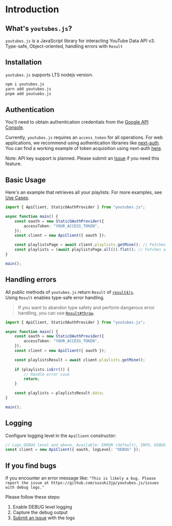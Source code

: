 # Introduction
## What's `youtubes.js`?
`youtubes.js` is a JavaScript library for interacting YouTube Data API v3.
Type-safe, Object-oriented, handling errors with `Result`

## Installation
`youtubes.js` supports LTS nodejs version.
```sh
npm i youtubes.js
yarn add youtubes.js
pnpm add youtuebs.js
```

## Authentication
You'll need to obtain authentication credentials from the [Google API Console](https://developers.google.com/youtube/registering_an_application).

Currently, `youtubes.js` requires an `access_token` for all operations. For web applications, we recommend using authentication libraries like [next-auth](https://next-auth.js.org/). You can find a working example of token acquisition using next-auth [here](https://github.com/suzuki3jp/PlaylistWizard/blob/7312022fd7840d20085ea7598875b1f128c37d85/src/app/api/auth/%5B...nextauth%5D/nextAuthOptions.ts#L14-L39).  

Note: API key support is planned. Please submit an [Issue](https://github.com/suzuki3jp/youtubes.js/issues/new) if you need this feature.

## Basic Usage
Here's an example that retrieves all your playlists. For more examples, see [Use Cases](./02-usecases.md).

```ts
import { ApiClient, StaticOAuthProvider } from "youtubes.js";

async function main() {
    const oauth = new StaticOAuthProvider({
        accessToken: "YOUR_ACCESS_TOKEN",
    });
    const client = new ApiClient({ oauth });

    const playlistsPage = await client.playlists.getMine(); // Fetches the first page of playlists
    const playlists = (await playlistsPage.all()).flat(); // Fetches all pages of playlists
}

main();
```

## Handling errors
All public methods of `youtubes.js` return `Result` of [`result4js`](https://github.com/suzuki3jp/result4js).  
Using `Result` enables type-safe error handling.
> If you want to abandon type safety and perform dangerous error handling, you can use [`Result#throw`](https://github.com/suzuki3jp/result4js?tab=readme-ov-file#usage).

```ts
import { ApiClient, StaticOAuthProvider } from "youtubes.js";

async function main() {
    const oauth = new StaticOAuthProvider({
        accessToken: "YOUR_ACCESS_TOKEN",
    });
    const client = new ApiClient({ oauth });

    const playlistsResult = await client.playlists.getMine();
    
    if (playlists.isErr()) {
        // Handle error case
        return;
    }

    const playlists = playlistsResult.data;
}

main();
```

## Logging
Configure logging level in the `ApiClient` constructor:
```ts
// Logs DEBUG level and above. Available: ERROR (default), INFO, DEBUG
const client = new ApiClient({ oauth, logLevel: "DEBUG" });
```

## If you find bugs
If you encounter an error message like: `"This is likely a bug. Please report the issue at https://github.com/suzuki3jp/youtubes.js/issues with debug logs."`

Please follow these steps:

1. Enable DEBUG level logging
2. Capture the debug output
3. [Submit an issue](https://github.com/suzuki3jp/youtubes.js/issues/new) with the logs